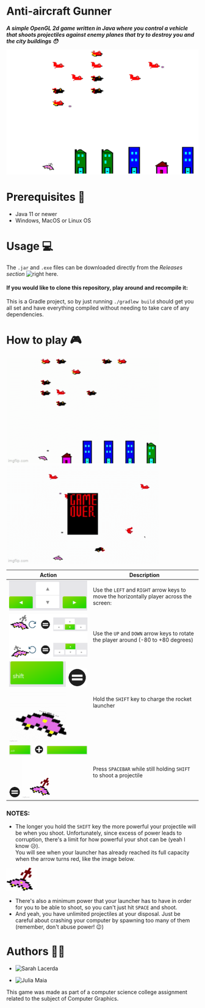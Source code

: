# Anti-aircraft Gunner

_**A simple OpenGL 2d game written in Java where you control a vehicle that shoots projectiles against enemy planes that try to destroy you and the city buildings 😯**_

![Game Screenshot](/docs/sample.png)

# Prerequisites 🔨

* Java 11 or newer
* Windows, MacOS or Linux OS

# Usage 💻

The `.jar` and `.exe` files can be downloaded directly from the _Releases section_ ![right here](https://github.com/sarah-lacerda/anti-aircraft-gunner/releases).
####
#### If you would like to clone this repository, play around and recompile it:
This is a Gradle project, so by just running `./gradlew build` should get you all set and have everything compiled without needing to take care of any dependencies.

# How to play 🎮

<img src="/docs/sampleAnimation.gif" width="400"/> <img src="/docs/gameOver.gif" width="400"/>


| Action  | Description                                                                                                         |
| ------- | ------------------------------------------------------------------------------------------------------------------- |
|<img src="/docs/move.png" width="450"/>|Use the `LEFT` and `RIGHT` arrow keys to move the horizontally player across the screen:|
| ![Player rotation](/docs/playerRotation.png)  | Use the `UP` and `DOWN` arrow keys to rotate the player around (-80 to +80 degrees) |
| <img src="/docs/shiftKey.png" width="150"/> <img src="/docs/equals.png" width="50"/> <img src="/docs/loadAnimation.gif" width="150"/> | Hold the `SHIFT` key to charge the rocket launcher |
| <img src="/docs/shiftPlusSpace.png" width="250"/> <img src="/docs/equals.png" width="30"/> <img src="/docs/shootAnimation.gif" width="100"/> | Press `SPACEBAR` while still holding `SHIFT` to shoot a projectile |

### NOTES:

* The longer you hold the `SHIFT` key the more powerful your projectile will be when you shoot.
Unfortunately, since excess of power leads to corruption, there's a limit for how powerful your shot can be (yeah I know 😥).  
You will see when your launcher has already reached its full capacity when the arrow turns red, like the image below.

<img src="/docs/fullPower.png" width="80"/>

* There's also a minimum power that your launcher has to have in order for you to be able to shoot, so you can't just hit `SPACE` and shoot.
* And yeah, you have unlimited projectiles at your disposal. Just be careful about crashing your computer by spawning too many of them (remember, don't abuse power! 😉)


# Authors 👩‍💻

* ![Sarah Lacerda](https://github.com/sarah-lacerda)

* ![Julia Maia](https://github.com/juAlberti)


This game was made as part of a computer science college assignment related to the subject of Computer Graphics.
